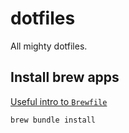 dotfiles
========

All mighty dotfiles.

## Install brew apps

[Useful intro to `Brewfile`](https://gist.github.com/ktaube/fac2cc0ea70e0c81ae6a5d521c2947b3)

```
brew bundle install
```
